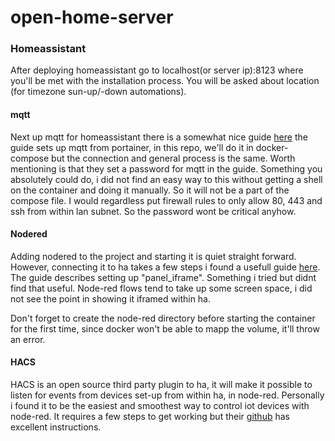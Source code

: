 # open-home-server

### Homeassistant
After deploying homeassistant go to localhost(or server ip):8123 where you'll be met 
with the installation process. You will be asked about location 
(for timezone sun-up/-down automations).

#### mqtt
Next up mqtt for homeassistant there is a somewhat nice guide [here](https://www.homeautomationguy.io/blog/docker-tips/configuring-the-mosquitto-mqtt-docker-container-for-use-with-home-assistant)
the guide sets up mqtt from portainer, in this repo, we'll do it in docker-compose but 
the connection and general process is the same. Worth mentioning is that they set a 
password for mqtt in the guide. Something you absolutely could do, i did not find an 
easy way to this without getting a shell on the container and doing it manually. So it
will not be a part of the compose file. I would regardless put firewall rules to only 
allow 80, 443 and ssh from within lan subnet. So the password wont be critical anyhow.

#### Nodered
Adding nodered to the project and starting it is quiet straight forward. However, 
connecting it to ha takes a few steps i found a usefull guide [here](https://sequr.be/blog/2022/09/home-assistant-container-part-5-node-red/).
The guide describes setting up "panel_iframe". Something i tried but didnt find that 
useful. Node-red flows tend to take up some screen space, i did not see the point in 
showing it iframed within ha.

Don't forget to create the node-red directory before starting the container for the
first time, since docker won't be able to mapp the volume, it'll throw an error.

#### HACS
HACS is an open source third party plugin to ha, it will make it possible to listen for
events from devices set-up from within ha, in node-red. Personally i found it to be the
easiest and smoothest way to control iot devices with node-red. It requires a few steps
to get working but their [github](https://github.com/zachowj/hass-node-red) has excellent 
instructions.
